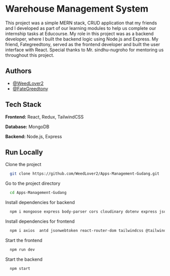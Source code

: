 
# Warehouse Management System

This project was a simple MERN stack, CRUD application that my friends and I developed as part of our learning modules to help us complete our internship tasks at Educourse. My role in this project was as a backend developer, where I built the backend logic using Node.js and Express. My friend, Fategreedtony, served as the frontend developer and built the user interface with React. Special thanks to Mr. sindhu-nugroho for mentoring us throughout this project.

## Authors

- [@WeedLover2 ](https://github.com/WeedLover2)
- [@FateGreedtony  ](https://github.com/fategreedtony)



## Tech Stack

**Frontend:** React, Redux, TailwindCSS

**Database:** MongoDB

**Backend:** Node.js, Express


## Run Locally

Clone the project

```bash
  git clone https://github.com/WeedLover2/Apps-Management-Gudang.git
```

Go to the project directory

```bash
  cd Apps-Management-Gudang
```

Install dependencies for backend

```bash
  npm i mongoose express body-parser cors cloudinary dotenv express jsonwebtoken midtrans-client multer nodemon Router
```

Install dependencies for frontend

```bash
  npm i axios  antd jsonwebtoken react-router-dom tailwindcss @tailwindcss/vite
```

Start the frontend

```bash
  npm run dev
```

Start the backend

```bash
  npm start
```
